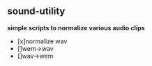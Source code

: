 ## sound-utility
**simple scripts to normalize various audio clips**

- [x]normalize wav
- []wem->wav
- []wav->wem
